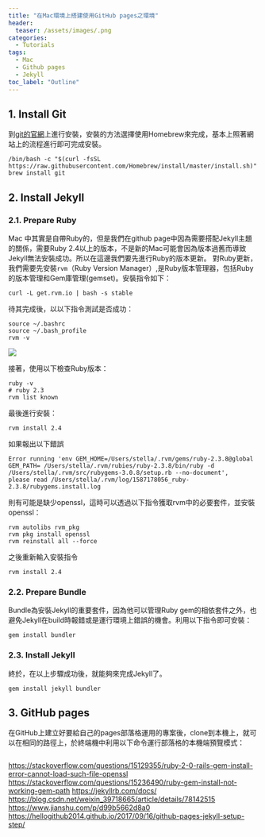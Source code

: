 ```yaml
---
title: "在Mac環境上搭建使用GitHub pages之環境"
header:
  teaser: /assets/images/.png
categories:
  - Tutorials
tags:
  - Mac
  - Github pages
  - Jekyll
toc_label: "Outline"
---
```


## 1. Install Git
到[git的官網](https://git-scm.com/download/mac)上進行安裝，安裝的方法選擇使用Homebrew來完成，基本上照著網站上的流程進行即可完成安裝。
```
/bin/bash -c "$(curl -fsSL https://raw.githubusercontent.com/Homebrew/install/master/install.sh)"  
brew install git
```

## 2. Install Jekyll
### 2.1. Prepare Ruby
Mac 中其實是自帶Ruby的，但是我們在github page中因為需要搭配Jekyll主題的關係，需要Ruby 2.4以上的版本，不是新的Mac可能會因為版本過舊而導致Jekyll無法安裝成功。所以在這邊我們要先進行Ruby的版本更新。
對Ruby更新，我們需要先安裝`rvm`（Ruby Version Manager）,是Ruby版本管理器，包括Ruby的版本管理和Gem庫管理(gemset)。安裝指令如下：
```
curl -L get.rvm.io | bash -s stable
```
待其完成後，以以下指令測試是否成功：
```
source ~/.bashrc  
source ~/.bash_profile
rvm -v
```
![](fig01)

接著，使用以下檢查Ruby版本：
```
ruby -v
# ruby 2.3
rvm list known
```
最後進行安裝：
```
rvm install 2.4
```

如果報出以下錯誤
```
Error running 'env GEM_HOME=/Users/stella/.rvm/gems/ruby-2.3.8@global GEM_PATH= /Users/stella/.rvm/rubies/ruby-2.3.8/bin/ruby -d /Users/stella/.rvm/src/rubygems-3.0.8/setup.rb --no-document',
please read /Users/stella/.rvm/log/1587178056_ruby-2.3.8/rubygems.install.log
```
則有可能是缺少openssl，這時可以透過以下指令獲取rvm中的必要套件，並安裝openssl：
```
rvm autolibs rvm_pkg
rvm pkg install openssl
rvm reinstall all --force
```
之後重新輸入安裝指令
```
rvm install 2.4
```

### 2.2. Prepare Bundle
Bundle為安裝Jekyll的重要套件，因為他可以管理Ruby gem的相依套件之外，也避免Jekyll在build時報錯或是運行環境上錯誤的機會。利用以下指令即可安裝：
```
gem install bundler
```

### 2.3. Install Jekyll
終於，在以上步驟成功後，就能夠來完成Jekyll了。
```
gem install jekyll bundler
```

## 3. GitHub pages
在GitHub上建立好要給自己的pages部落格運用的專案後，clone到本機上，就可以在相同的路徑上，於終端機中利用以下命令運行部落格的本機端預覽模式：
```

```


https://stackoverflow.com/questions/15129355/ruby-2-0-rails-gem-install-error-cannot-load-such-file-openssl
https://stackoverflow.com/questions/15236490/ruby-gem-install-not-working-gem-path
https://jekyllrb.com/docs/
https://blog.csdn.net/weixin_39718665/article/details/78142515
https://www.jianshu.com/p/d99b5662d8a0
https://hellogithub2014.github.io/2017/09/16/github-pages-jekyll-setup-step/